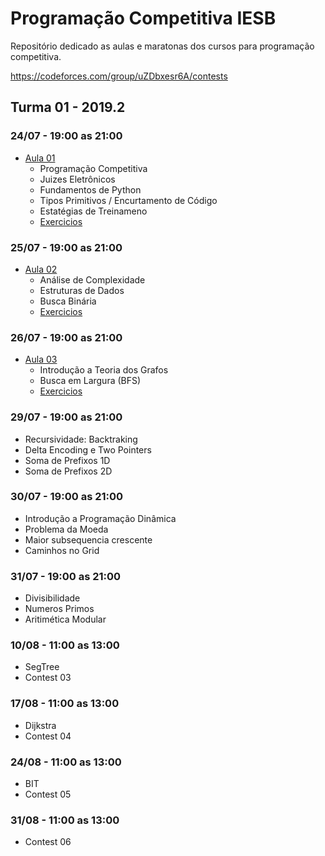 # Programação Competitiva IESB
Repositório dedicado as aulas e maratonas dos cursos para programação competitiva.

https://codeforces.com/group/uZDbxesr6A/contests

## Turma 01 - 2019.2

### 24/07 - 19:00 as 21:00
* [Aula 01](../master/aulas/aula01/slide.pdf)
  * Programação Competitiva
  * Juizes Eletrônicos
  * Fundamentos de Python
  * Tipos Primitivos / Encurtamento de Código
  * Estatégias de Treinameno
  * [Exercicios](../master/aulas/aula01/exercicios/lista.md)

### 25/07 - 19:00 as 21:00
* [Aula 02](../master/aulas/aula02/slide.pdf)
  * Análise de Complexidade
  * Estruturas de Dados
  * Busca Binária
  * [Exercicios](../master/aulas/aula02/exercicios/lista.md)

### 26/07 - 19:00 as 21:00
* [Aula 03](../master/aulas/aula03/slide.pdf)
  * Introdução a Teoria dos Grafos
  * Busca em Largura (BFS)
  * [Exercicios](../master/aulas/aula03/exercicios/lista.md)
  
### 29/07 - 19:00 as 21:00
* Recursividade: Backtraking
* Delta Encoding e Two Pointers
* Soma de Prefixos 1D
* Soma de Prefixos 2D

### 30/07 - 19:00 as 21:00
* Introdução a Programação Dinâmica
* Problema da Moeda
* Maior subsequencia crescente
* Caminhos no Grid

### 31/07 - 19:00 as 21:00
* Divisibilidade
* Numeros Primos
* Aritimética Modular

### 10/08 - 11:00 as 13:00
* SegTree
* Contest 03

### 17/08 - 11:00 as 13:00
* Dijkstra
* Contest 04

### 24/08 - 11:00 as 13:00
* BIT
* Contest 05

### 31/08 - 11:00 as 13:00
* Contest 06
